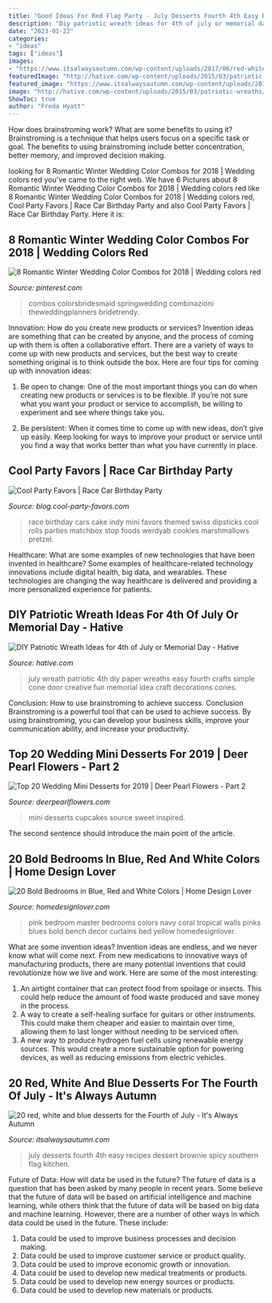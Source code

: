 ```yaml
---
title: "Good Ideas For Red Flag Party - July Desserts Fourth 4th Easy Recipes Dessert Brownie Spicy Southern Flag Kitchen"
description: "Diy patriotic wreath ideas for 4th of july or memorial day"
date: "2023-01-22"
categories:
- "ideas"
tags: ["ideas"]
images:
- "https://www.itsalwaysautumn.com/wp-content/uploads/2017/06/red-white-and-blue-dessert-fourth-of-july-4th-independence-day-food-easy-treat-recipe-5.jpg"
featuredImage: "http://hative.com/wp-content/uploads/2015/03/patriotic-wreaths/8-patriotic-wreath-decoration-idea.jpg"
featured_image: "https://www.itsalwaysautumn.com/wp-content/uploads/2017/06/red-white-and-blue-dessert-fourth-of-july-4th-independence-day-food-easy-treat-recipe-5.jpg"
image: "http://hative.com/wp-content/uploads/2015/03/patriotic-wreaths/8-patriotic-wreath-decoration-idea.jpg"
ShowToc: true
author: "Freda Hyatt"
---
```



How does brainstroming work? What are some benefits to using it?
Brainstroming is a technique that helps users focus on a specific task or goal. The benefits to using brainstroming include better concentration, better memory, and improved decision making.

	

		
looking for 8 Romantic Winter Wedding Color Combos for 2018 | Wedding colors red you've came to the right web. We have 6 Pictures about 8 Romantic Winter Wedding Color Combos for 2018 | Wedding colors red like 8 Romantic Winter Wedding Color Combos for 2018 | Wedding colors red, Cool Party Favors | Race Car Birthday Party and also Cool Party Favors | Race Car Birthday Party. Here it is:
		
    
## 8 Romantic Winter Wedding Color Combos For 2018 | Wedding Colors Red

<img loading=lazy src="https://i.pinimg.com/736x/c7/a8/65/c7a86529d8633c3ac7fb056769332a4c.jpg" onerror="this.onerror=null;this.src='https://tse4.mm.bing.net/th?id=OIP.PqEkD5tISY1ZOEeBIcCjvQHaO0&amp;pid=15.1';" alt="8 Romantic Winter Wedding Color Combos for 2018 | Wedding colors red">

_Source: pinterest.com_

>combos colorsbridesmaid springwedding combinazioni theweddingplanners bridetrendy. 

	

Innovation: How do you create new products or services?
Invention ideas are something that can be created by anyone, and the process of coming up with them is often a collaborative effort. There are a variety of ways to come up with new products and services, but the best way to create something original is to think outside the box. Here are four tips for coming up with innovation ideas:
1. Be open to change: One of the most important things you can do when creating new products or services is to be flexible. If you’re not sure what you want your product or service to accomplish, be willing to experiment and see where things take you.

2. Be persistent: When it comes time to come up with new ideas, don’t give up easily. Keep looking for ways to improve your product or service until you find a way that works better than what you have currently in place.

    
## Cool Party Favors | Race Car Birthday Party

<img loading=lazy src="http://blog.cool-party-favors.com/wp-content/uploads/2013/03/Race-Car-Party-Food-1024x680.jpg" onerror="this.onerror=null;this.src='https://tse2.mm.bing.net/th?id=OIP.-akRlkAzzTTn8oWfIsWKEAHaE6&amp;pid=15.1';" alt="Cool Party Favors | Race Car Birthday Party">

_Source: blog.cool-party-favors.com_

>race birthday cars cake indy mini favors themed swiss dipsticks cool rolls parties matchbox stop foods werdyab cookies marshmallows pretzel. 

	

Healthcare: What are some examples of new technologies that have been invented in healthcare?
Some examples of healthcare-related technology innovations include digital health, big data, and wearables. These technologies are changing the way healthcare is delivered and providing a more personalized experience for patients.

    
## DIY Patriotic Wreath Ideas For 4th Of July Or Memorial Day - Hative

<img loading=lazy src="http://hative.com/wp-content/uploads/2015/03/patriotic-wreaths/8-patriotic-wreath-decoration-idea.jpg" onerror="this.onerror=null;this.src='https://tse2.mm.bing.net/th?id=OIP.n8OqAjFCzkUlGSaZzLgmKAHaJ4&amp;pid=15.1';" alt="DIY Patriotic Wreath Ideas for 4th of July or Memorial Day - Hative">

_Source: hative.com_

>july wreath patriotic 4th diy paper wreaths easy fourth crafts simple cone door creative fun memorial idea craft decorations cones. 

	

Conclusion: How to use brainstroming to achieve success.
Conclusion
Brainstroming is a powerful tool that can be used to achieve success. By using brainstroming, you can develop your business skills, improve your communication ability, and increase your productivity.

    
## Top 20 Wedding Mini Desserts For 2019 | Deer Pearl Flowers - Part 2

<img loading=lazy src="https://www.deerpearlflowers.com/wp-content/uploads/2017/07/mini-cupcakes-and-desserts.jpg" onerror="this.onerror=null;this.src='https://tse2.mm.bing.net/th?id=OIP.3nMxQBIoE3hhg20rrddSiwHaLH&amp;pid=15.1';" alt="Top 20 Wedding Mini Desserts for 2019 | Deer Pearl Flowers - Part 2">

_Source: deerpearlflowers.com_

>mini desserts cupcakes source sweet inspired. 

	

The second sentence should introduce the main point of the article.

    
## 20 Bold Bedrooms In Blue, Red And White Colors | Home Design Lover

<img loading=lazy src="https://homedesignlover.com/wp-content/uploads/2015/07/4-vi.jpg" onerror="this.onerror=null;this.src='https://tse3.mm.bing.net/th?id=OIP.kbH_Ysquoc3ZWENEnYf5yQHaE8&amp;pid=15.1';" alt="20 Bold Bedrooms in Blue, Red and White Colors | Home Design Lover">

_Source: homedesignlover.com_

>pink bedroom master bedrooms colors navy coral tropical walls pinks blues bold bench decor curtains bed yellow homedesignlover. 

	

What are some invention ideas?
Invention ideas are endless, and we never know what will come next. From new medications to innovative ways of manufacturing products, there are many potential inventions that could revolutionize how we live and work. Here are some of the most interesting: 
1. An airtight container that can protect food from spoilage or insects. This could help reduce the amount of food waste produced and save money in the process. 
2. A way to create a self-healing surface for guitars or other instruments. This could make them cheaper and easier to maintain over time, allowing them to last longer without needing to be serviced often. 
3. A new way to produce hydrogen fuel cells using renewable energy sources. This would create a more sustainable option for powering devices, as well as reducing emissions from electric vehicles. 

    
## 20 Red, White And Blue Desserts For The Fourth Of July - It&#039;s Always Autumn

<img loading=lazy src="https://www.itsalwaysautumn.com/wp-content/uploads/2017/06/red-white-and-blue-dessert-fourth-of-july-4th-independence-day-food-easy-treat-recipe-5.jpg" onerror="this.onerror=null;this.src='https://tse4.mm.bing.net/th?id=OIP.Y7rbFh-FljoVaff1Dz2pdwHaK7&amp;pid=15.1';" alt="20 red, white and blue desserts for the Fourth of July - It&#039;s Always Autumn">

_Source: itsalwaysautumn.com_

>july desserts fourth 4th easy recipes dessert brownie spicy southern flag kitchen. 

	

Future of Data: How will data be used in the future?
The future of data is a question that has been asked by many people in recent years. Some believe that the future of data will be based on artificial intelligence and machine learning, while others think that the future of data will be based on big data and machine learning. However, there are a number of other ways in which data could be used in the future. These include:
1. Data could be used to improve business processes and decision making.
2. Data could be used to improve customer service or product quality.
3. Data could be used to improve economic growth or innovation.
4. Data could be used to develop new medical treatments or products.
5. Data could be used to develop new energy sources or products.
6. Data could be used to develop new materials or products.

